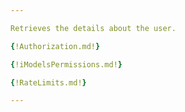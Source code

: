 ```yaml
---

Retrieves the details about the user.

{!Authorization.md!}

{!iModelsPermissions.md!}

{!RateLimits.md!}

---
```

